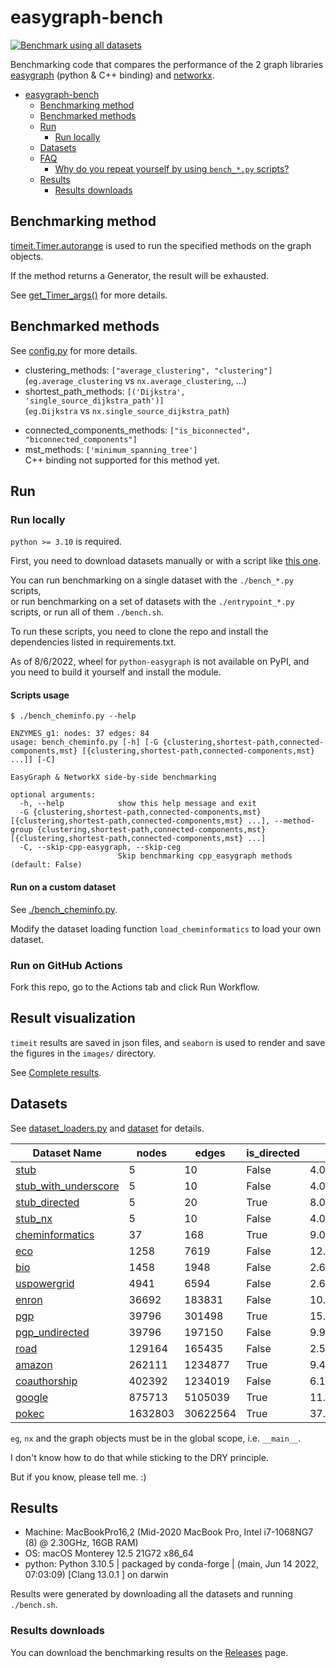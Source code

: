 # easygraph-bench

[![Benchmark using all datasets](https://github.com/tddschn/easygraph-bench/actions/workflows/bench-all.yaml/badge.svg)](https://github.com/tddschn/easygraph-bench/actions/workflows/bench-all.yaml)

Benchmarking code that compares the performance of the 2 graph libraries [easygraph](https://github.com/easy-graph/Easy-Graph) (python & C++ binding) and [networkx](https://networkx.org).


- [easygraph-bench](#easygraph-bench)
  - [Benchmarking method](#benchmarking-method)
  - [Benchmarked methods](#benchmarked-methods)
  - [Run](#run)
    - [Run locally](#run-locally)
  - [Datasets](#datasets)
  - [FAQ](#faq)
    - [Why do you repeat yourself by using `bench_*.py` scripts?](#why-do-you-repeat-yourself-by-using-bench_py-scripts)
  - [Results](#results)
    - [Results downloads](#results-downloads)

## Benchmarking method

[timeit.Timer.autorange](https://docs.python.org/3.10/library/timeit.html#timeit.Timer.autorange) is used to run the specified methods on the graph objects.

If the method returns a Generator, the result will be exhausted.

See [get_Timer_args()](https://github.com/tddschn/easygraph-bench/blob/69cc89889e39386f495b7fa07be3116443cc9356/utils.py#L191) for more details.
 
## Benchmarked methods

See [config.py](./config.py) for more details.

- clustering_methods: `["average_clustering", "clustering"]`  
    (`eg.average_clustering` vs `nx.average_clustering`, ...)
- shortest_path_methods: `[('Dijkstra', 'single_source_dijkstra_path')]`  
    (`eg.Dijkstra` vs `nx.single_source_dijkstra_path`)
<!-- - connected_components_methods: `[ "is_connected", "number_connected_components", "connected_components", ("connected_component_of_node", 'node_connected_component'), ]` -->
- connected_components_methods: `["is_biconnected", "biconnected_components"]`
- mst_methods: `['minimum_spanning_tree']`  
    C++ binding not supported for this method yet.

## Run

### Run locally

`python >= 3.10` is required.

First, you need to download datasets manually or with a script like [this one](./scripts/download_data.sh).

You can run benchmarking on a single dataset with the `./bench_*.py` scripts,  
or run benchmarking on a set of datasets with the `./entrypoint_*.py` scripts,
or run all of them `./bench.sh`.

<!-- - Run benchmarks on a single dataset  
    You can choose what method category to benchmark via `-G`. See [Scripts usage](#scripts-usage).
    - [./bench_cheminformatics.py](./bench_cheminformatics.py): Run benchmarks on the cheminfomatics dataset
    - [./bench_bio.py](./bench_bio.py): Run benchmarks on the bio dataset
    - [./bench_eco.py](./bench_eco.py): Run benchmarks on the eco dataset
    - [./bench_soc.py](./bench_soc.py): Run benchmarks on the soc dataset (WIP)
- Run benchmarks on all datasets  
    - [./bench.py](./bench.py): Run benchmarks on all datasets  
        You can choose what method category to benchmark via `-G`. See [Scripts usage](#scripts-usage).
- Deprecated  
    - [./archive/bench.py](./archive/bench.py):  
    Deprecated, modified and parameterized from [@coreturn](https://github.com/coreturn)'s benchmarking script.  
    Only run the methods once with and record the difference of the result of `time.time()` calls as the time spent.  
    Use the following scripts instead. -->

To run these scripts, you need to clone the repo and install the dependencies listed in requirements.txt.

As of 8/6/2022, wheel for `python-easygraph` is not available on PyPI, and you need to build it yourself and install the module.

<!-- For macOS users, you may try the following snippet to do that:

```bash
git clone https://github.com/easy-graph/Easy-Graph && cd Easy-Graph
brew install boost --build-from-source
brew install boost-python

[ -d 'build'] && rm -rf build/

# modify line below based on your machine configuration, don't copy and run verbatim!
# you may also need to install clang or clang++ if you haven't already.
python3 setup.py build_ext -l boost_python310 -L "/usr/local/Cellar/boost-python3/1.79.0/lib" -I "/usr/local/Cellar/boost/1.79.0/include"

python3 setup.py install
``` -->

#### Scripts usage

```
$ ./bench_cheminfo.py --help

ENZYMES_g1: nodes: 37 edges: 84
usage: bench_cheminfo.py [-h] [-G {clustering,shortest-path,connected-components,mst} [{clustering,shortest-path,connected-components,mst} ...]] [-C]

EasyGraph & NetworkX side-by-side benchmarking

optional arguments:
  -h, --help            show this help message and exit
  -G {clustering,shortest-path,connected-components,mst} [{clustering,shortest-path,connected-components,mst} ...], --method-group {clustering,shortest-path,connected-components,mst} [{clustering,shortest-path,connected-components,mst} ...]
  -C, --skip-cpp-easygraph, --skip-ceg
                        Skip benchmarking cpp_easygraph methods (default: False)
```

#### Run on a custom dataset

See [./bench_cheminfo.py](./bench_cheminfo.py).

Modify the dataset loading function `load_cheminformatics` to load your own dataset.

### Run on GitHub Actions

Fork this repo, go to the Actions tab and click Run Workflow.

## Result visualization

`timeit` results are saved in json files, and `seaborn` is used to render and save the figures in the `images/` directory.

<!-- The figures look like this:
![](images-public/cheminfomatics/average_clustering.png) -->

See [Complete results](#complete-results).


## Datasets

See [dataset_loaders.py](./dataset_loaders.py) and [dataset](./dataset/) for details.







<!-- BEGIN DATASET TABLE -->

| Dataset Name | nodes | edges | is_directed | average_degree | density | type |
|-----|-----|-----|-----|-----|-----|-----|
| [stub](https://github.com/tddschn/easygraph-bench/blob/master/dataset_loaders.py) | 5 | 10 | False | 4.0 | 1.0 | easygraph.classes.graph.Graph |
| [stub_with_underscore](https://github.com/tddschn/easygraph-bench/blob/master/dataset_loaders.py) | 5 | 10 | False | 4.0 | 1.0 | easygraph.classes.graph.Graph |
| [stub_directed](https://github.com/tddschn/easygraph-bench/blob/master/dataset_loaders.py) | 5 | 20 | True | 8.0 | 1.0 | easygraph.classes.directed_graph.DiGraph |
| [stub_nx](https://github.com/tddschn/easygraph-bench/blob/master/dataset_loaders.py) | 5 | 10 | False | 4.0 | 1.0 | networkx.classes.graph.Graph |
| [cheminformatics](https://networkrepository.com/ENZYMES-g1.php) | 37 | 168 | True | 9.08108108108108 | 0.12612612612612611 | easygraph.classes.directed_graph.DiGraph |
| [eco](https://networkrepository.com/econ-mahindas.php) | 1258 | 7619 | False | 12.112877583465819 | 0.009636338570776308 | networkx.classes.graph.Graph |
| [bio](https://networkrepository.com/bio-yeast.php) | 1458 | 1948 | False | 2.672153635116598 | 0.0018340107310340413 | easygraph.classes.graph.Graph |
| [uspowergrid](https://toreopsahl.com/datasets/#uspowergrid) | 4941 | 6594 | False | 2.66909532483303 | 0.0005403026973346214 | networkx.classes.graph.Graph |
| [enron](https://snap.stanford.edu/data/email-Enron.html) | 36692 | 183831 | False | 10.020222391802028 | 0.00027309755503535 | networkx.classes.graph.Graph |
| [pgp](https://github.com/tddschn/easygraph-bench/blob/master/dataset/pgp/pgp.xml) | 39796 | 301498 | True | 15.15217609810031 | 0.00019037788790175037 | networkx.classes.digraph.DiGraph |
| [pgp_undirected](https://github.com/tddschn/easygraph-bench/blob/master/dataset/pgp/pgp_undirected.xml) | 39796 | 197150 | False | 9.908030957885215 | 0.00024897677994434515 | networkx.classes.graph.Graph |
| [road](https://networkrepository.com/road-usa.php) | 129164 | 165435 | False | 2.5616270787525934 | 1.9832514564949666e-05 | easygraph.classes.graph.Graph |
| [amazon](https://snap.stanford.edu/data/amazon0302.html) | 262111 | 1234877 | True | 9.42254998836371 | 1.7974419114806206e-05 | networkx.classes.digraph.DiGraph |
| [coauthorship](https://github.com/chenyang03/co-authorship-network) | 402392 | 1234019 | False | 6.1334171653512 | 1.5242431280399412e-05 | networkx.classes.graph.Graph |
| [google](https://snap.stanford.edu/data/web-Google.html) | 875713 | 5105039 | True | 11.659160021605253 | 6.656960291514363e-06 | networkx.classes.digraph.DiGraph |
| [pokec](https://snap.stanford.edu/data/soc-Pokec.html) | 1632803 | 30622564 | True | 37.50919614919865 | 1.148614349725155e-05 | networkx.classes.digraph.DiGraph |


<!-- END DATASET TABLE -->
`eg`, `nx` and the graph objects must be in the global scope, i.e. `__main__`. 

I don't know how to do that while sticking to the DRY principle. 

But if you know, please tell me. :)

## Results

- Machine: MacBookPro16,2 (Mid-2020 MacBook Pro, Intel i7-1068NG7 (8) @ 2.30GHz, 16GB RAM)
- OS: macOS Monterey 12.5 21G72 x86_64
- python: Python 3.10.5 | packaged by conda-forge | (main, Jun 14 2022, 07:03:09) [Clang 13.0.1 ] on darwin

Results were generated by downloading all the datasets and running `./bench.sh`.

<!-- The benchmarking were run on Ubuntu 20.04 with GitHub Actions on [GitHub-hosted runners](https://docs.github.com/en/actions/using-github-hosted-runners/about-github-hosted-runners#cloud-hosts-used-by-github-hosted-runners) with CPython 3.10. -->


<!-- Results were generated by running `./bench.py`. See also [bench.yaml](./.github/workflows/bench.yaml). -->

### Results downloads

You can download the benchmarking results on the [Releases](https://github.com/tddschn/easygraph-bench/releases) page.

<!-- ### Complete results

Click on the triangles to see the results.  
The images may take sometime to load.

`avg_time == -1` means method not supported by graph type (`NetworkXNotImplemented` or `EasyGraphNotImplemented` exceptions thrown).

`avg_time == -10` means that the benchmarking of this method was timed out. -->

<!-- the markdown code below this line is auto generated by `./gen_results_markdown.py` -->


